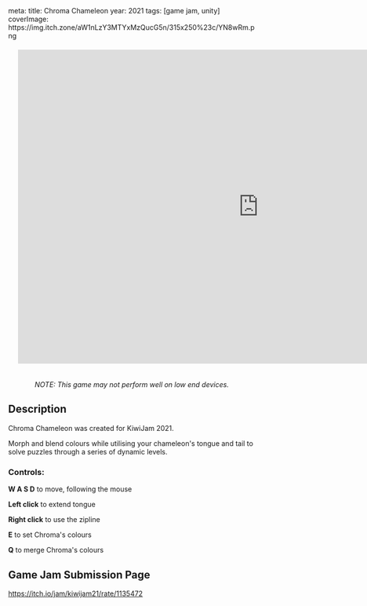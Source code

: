 <route lang="yaml">
meta:
  title: Chroma Chameleon
  year: 2021
  tags: [game jam, unity]
  coverImage: https://img.itch.zone/aW1nLzY3MTYxMzQucG5n/315x250%23c/YN8wRm.png
</route>

<iframe 
  frameborder="0" 
  src="https://itch.io/embed-upload/7241981"
  width="980" 
  height="640"
  style="
    justify-self: center;
    margin: 20px;
  "
>
  <a href="https://taintedflamegames.itch.io/chroma-chameleon">Play Chroma Chameleon on itch.io</a>
</iframe>

_<center>NOTE: This game may not perform well on low end devices.</center>_

## Description

Chroma Chameleon was created for KiwiJam 2021. 

Morph and blend colours while utilising your chameleon's tongue and tail to solve puzzles through a series of dynamic levels.

### Controls:

**W A S D** to move, following the mouse

**Left click** to extend tongue

**Right click** to use the zipline

**E** to set Chroma's colours

**Q** to merge Chroma's colours

## Game Jam Submission Page

https://itch.io/jam/kiwijam21/rate/1135472